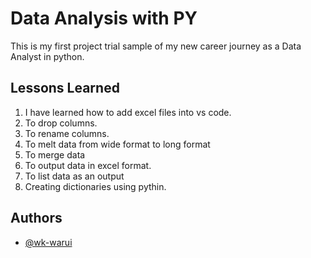 
# Data Analysis with PY

This is my first project trial sample of my new career journey as a Data Analyst in python.

## Lessons Learned

1. I have learned how to add excel files into vs code.
2. To drop columns.
3. To rename columns.
4. To melt data from wide format to long format
5. To merge data
6. To output data in excel format.
7. To list data as an output
8. Creating dictionaries using pythin.

## Authors

- [@wk-warui](https://github.com/wk-warui)

